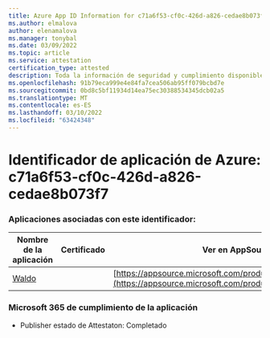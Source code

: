 ```yaml
---
title: Azure App ID Information for c71a6f53-cf0c-426d-a826-cedae8b073f7
ms.author: elmalova
author: elenamalova
ms.manager: tonybal
ms.date: 03/09/2022
ms.topic: article
ms.service: attestation
certification_type: attested
description: Toda la información de seguridad y cumplimiento disponible para c71a6f53-cf0c-426d-a826-cedae8b073f7.
ms.openlocfilehash: 91b79eca999e4e84fa7cea506ab95ff079bcbd7e
ms.sourcegitcommit: 0bd8c5bf11934d14ea75ec30388534345dcb02a5
ms.translationtype: MT
ms.contentlocale: es-ES
ms.lasthandoff: 03/10/2022
ms.locfileid: "63424348"
---
```

# <a name="azure-app-id-c71a6f53-cf0c-426d-a826-cedae8b073f7"></a>Identificador de aplicación de Azure: c71a6f53-cf0c-426d-a826-cedae8b073f7


### <a name="apps-associated-with-this-id"></a>Aplicaciones asociadas con este identificador:
| **Nombre de la aplicación** | **Certificado** | **Ver en AppSource** |
|--------------|---------------|-----------------------|
| [Waldo](https://docs.microsoft.com/microsoft-365-app-certification/forward/WA200003139) |  | [https://appsource.microsoft.com/product/office/WA200003139](https://appsource.microsoft.com/product/office/WA200003139) |

### <a name="microsoft-365-app-compliance-status"></a>Microsoft 365 de cumplimiento de la aplicación
- Publisher estado de Attestaton: Completado
